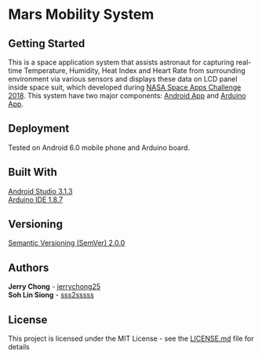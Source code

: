 # Mars Mobility System

## Getting Started

This is a space application system that assists astronaut for capturing real-time Temperature, Humidity, Heat Index and Heart Rate from surrounding environment via various sensors and displays these data on LCD panel inside space suit, which developed during [NASA Space Apps Challenge 2018](https://2018.spaceappschallenge.org/). This system have two major components: [Android App](https://github.com/jerrychong25/MarsMobilitySystem/tree/master/Android) and [Arduino App](https://github.com/jerrychong25/MarsMobilitySystem/tree/master/Arduino).

## Deployment

Tested on Android 6.0 mobile phone and Arduino board.

## Built With

[Android Studio 3.1.3](https://developer.android.com/studio/)<br>
[Arduino IDE 1.8.7](https://www.arduino.cc/en/Main/Software)

## Versioning

[Semantic Versioning (SemVer) 2.0.0](http://semver.org/)

## Authors

**Jerry Chong** - [jerrychong25](https://github.com/jerrychong25)<br>
**Soh Lin Siong** - [sss2sssss](https://github.com/sss2sssss)

## License

This project is licensed under the MIT License - see the [LICENSE.md](LICENSE.md) file for details
